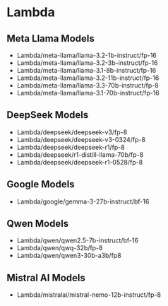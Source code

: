 # Lambda

## Meta Llama Models

- Lambda/meta-llama/llama-3.2-1b-instruct/fp-16
- Lambda/meta-llama/llama-3.2-3b-instruct/fp-16
- Lambda/meta-llama/llama-3.1-8b-instruct/fp-16
- Lambda/meta-llama/llama-3.2-11b-instruct/fp-16
- Lambda/meta-llama/llama-3.3-70b-instruct/fp-8
- Lambda/meta-llama/llama-3.1-70b-instruct/fp-16

## DeepSeek Models

- Lambda/deepseek/deepseek-v3/fp-8
- Lambda/deepseek/deepseek-v3-0324/fp-8
- Lambda/deepseek/deepseek-r1/fp-8
- Lambda/deepseek/r1-distill-llama-70b/fp-8
- Lambda/deepseek/deepseek-r1-0528/fp-8

## Google Models

- Lambda/google/gemma-3-27b-instruct/bf-16

## Qwen Models

- Lambda/qwen/qwen2.5-7b-instruct/bf-16
- Lambda/qwen/qwq-32b/fp-8
- Lambda/qwen/qwen3-30b-a3b/fp8

## Mistral AI Models

- Lambda/mistralai/mistral-nemo-12b-instruct/fp-8
